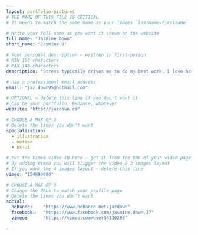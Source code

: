 ```yaml
---
layout: portfolio-pictures
# THE NAME OF THIS FILE IS CRITICAL
# It needs to match the same name as your images `lastname-firstname`

# Write your full name as you want it shown on the website
full_name: "Jasmine Down"
short_name: "Jasmine D"

# Your personal description — written in first-person
# MIN 100 characters
# MAX 140 characters
description: "Stress typically drives me to do my best work. I love horror movies, camping, and having a beer with friends."

# Use a professional email address
email: "jaz.down95@hotmail.com"

# OPTIONAL — delete this line if you don't want it
# Can be your portfolio, Behance, whatever
website: "http://jazdown.ca"

# CHOOSE A MAX OF 3
# Delete the lines you don’t want
specialization:
  - illustration
  - motion
  - ux-ui

# Put the Vimeo video ID here — get it from the URL of your video page
# By adding Vimeo you will trigger the video & 2 images layout
# If you want the 4 images layout — delete this line
vimeo: "154890090"

# CHOOSE A MAX OF 3
# Change the URLs to match your profile page
# Delete the lines you don’t want
social:
  behance:    "https://www.behance.net/jazdown"
  facebook:   "https://www.facebook.com/jasmine.down.37"
  vimeo:      "https://vimeo.com/user36330205"

---
```

